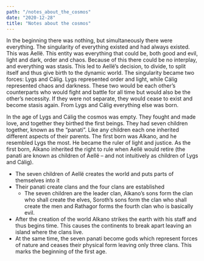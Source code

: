 ```yaml
---
path: "/notes_about_the_cosmos"
date: "2020-12-28"
title: "Notes about the cosmos"
---
```


In the beginning there was nothing, but simultaneously there were everything. The singularity of everything existed and had always existed. This was Aellë. This entity was everything that could be, both good and evil, light and dark, order and chaos. Because of this there could be no interplay, and everything was stasis. This led to Aellë’s decision, to divide, to split itself and thus give birth to the dynamic world. The singularity became two forces: Lygs and Cálig. Lygs represented order and light, while Cálig represented chaos and darkness. These two would be each other’s counterparts who would fight and battle for all time but would also be the other’s necessity. If they were not separate, they would cease to exist and become stasis again. From Lygs and Cálig everything else was born.

In the age of Lygs and Cálig the cosmos was empty. They fought and made love, and together they birthed the first beings. They had seven children together, known as the “panati”. Like any children each one inherited different aspects of their parents. The first born was Alkano, and he resembled Lygs the most. He became the ruler of light and justice. As the first born, Alkano inherited the right to rule when Aellë would retire (the panati are known as children of Aellë – and not intuitively as children of Lygs and Cálig).

- The seven children of Aellë creates the world and puts parts of themselves into it
- Their panati create clans and the four clans are established
  - The seven children are the leader clan, Alkano’s sons form the clan who shall create the elves, Soroth’s sons form the clan who shall create the men and Rathagor forms the fourth clan who is basically evil.
- After the creation of the world Alkano strikes the earth with his staff and thus begins time. This causes the continents to break apart leaving an island where the clans live.
- At the same time, the seven panati become gods which represent forces of nature and ceases their physical form leaving only three clans. This marks the beginning of the first age.

